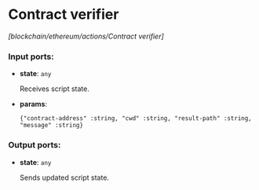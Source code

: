 # Contract verifier

_[blockchain/ethereum/actions/Contract verifier]_

### Input ports:

* __state__: ` any `

    Receives script state.


* __params__: 
    ```
    {"contract-address" :string, "cwd" :string, "result-path" :string, "message" :string}
    ```

### Output ports:

* __state__: ` any `

    Sends updated script state.

